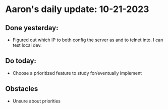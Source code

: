 # Aaron's daily update: 10-21-2023

## Done yesterday: 
 - Figured out which IP to both config the server as and to telnet into. I can test local dev. 

## Do today: 
 - Choose a prioritized feature to study for/eventually implement 

## Obstacles
 - Unsure about priorities
